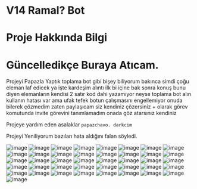 # V14 Ramal? Bot

# Proje Hakkında Bilgi

# Güncelledikçe Buraya Atıcam.

Projeyi Papazla Yaptık toplama bot gibi bişey 
biliyorum bakınca simdi çoğu eleman laf edicek ya işte kardeşim alıntı
ilk bi içine bak sonra konuş bunu diyen elemanların kendisi 2 satır kod dahi yazamıyor
neyse toplama bot alın kullanın hatası var ama ufak tefek botun çalışmasını engellemiyor onuda bilerek çözmedim
zaten paylaşıcam siz kendiniz çözersiniz + olarak görev komutunda invite görevini tanımlamadım onada göz atarsınız kendiniz


Projeye yardım eden asalaklar
`papazchavo. darkcim`

Projeyi Yeniliyorum bazıları hata aldığını falan söyledi.

![image](https://cdn.discordapp.com/attachments/1190345357532606475/1212354721075961876/image.png?ex=65f18851&is=65df1351&hm=9ee2773fa4831ca1243d1354c5c8b76707e832c5fe0f63e8dd31b03d51281e26&)
![image](https://cdn.discordapp.com/attachments/1190345357532606475/1210901040493232128/hgmesaji.png?ex=65ec3e79&is=65d9c979&hm=5aead700458388ee7eab18efe6fffd305f9aa9707e0dce8798a448a482321995)
![image](https://cdn.discordapp.com/attachments/1190345357532606475/1210900994569928754/image.png?ex=65ec3e6e&is=65d9c96e&hm=bcffda8f6d71e670803a1b98e9699b1c128bdae853d969be4cc54f3faeb8e9ad&)
![image](https://cdn.discordapp.com/attachments/1190345357532606475/1210906774786547753/image.png?ex=65ec43d0&is=65d9ced0&hm=ce25bbf4daa0ed9998179898ca84ad955d62ac12217263d5e026202663586ae9&)
![image](https://cdn.discordapp.com/attachments/1190345357532606475/1210906930495754240/image.png?ex=65ec43f5&is=65d9cef5&hm=0760ead609313af5b4b663d1399d6e329fe7a4579ea3a731e215dfd682298999&)
![image](https://cdn.discordapp.com/attachments/1190345357532606475/1210907116014018600/image.png?ex=65ec4422&is=65d9cf22&hm=c8d21f929e237f8d354e5fa07ed59edaa097ffdfb18cffab93edd60a5bcd58de&)
![image](https://cdn.discordapp.com/attachments/1190345357532606475/1210907678621306890/image.png?ex=65ec44a8&is=65d9cfa8&hm=a2b3ebd34f64c7e7b9905535daeaa48f841d3e559d40c37b59504c3d881ab19d&)
![image](https://cdn.discordapp.com/attachments/1190345357532606475/1210907774444113920/image.png?ex=65ec44bf&is=65d9cfbf&hm=2fe8b0eb9a724651feec1c81d27d7e225fbfdfedc5f62b592ae44affbc04bae1&)
![image](https://cdn.discordapp.com/attachments/1190345357532606475/1210900587802271755/image.png?ex=65ec3e0d&is=65d9c90d&hm=6bfc6a29a1c3378a9e6a2ec3d02dfff9d2a0ae7d61d8d088e27126eb19d22d9b&)
![image](https://cdn.discordapp.com/attachments/1190345357532606475/1210900280787472404/image.png?ex=65ec3dc4&is=65d9c8c4&hm=3da233f125d314a910f7bda8e37f5997a2ee136b4f0a5fdea41927a39ddcc52a&)
![image](https://cdn.discordapp.com/attachments/1190345357532606475/1210908394421227621/image.png?ex=65ec4552&is=65d9d052&hm=d223ef41e1803aa886714da8e0957a644c899caff46d2d477ecfc8a586dfd5c8&)
![image](https://cdn.discordapp.com/attachments/1186434768468987955/1210938145730854912/image.png?ex=65ec6108&is=65d9ec08&hm=548777c02e667b2c9ec918faf1fa06a01237222996b40cf894d47f21898f9c83&)
![image](https://cdn.discordapp.com/attachments/1190345357532606475/1211284883402399804/image.png?ex=65eda3f4&is=65db2ef4&hm=a6662ea13ec037a8665ed09204234cfc7af51e98e6c9d7eca112aaa2f9a057c2&)
![image](https://cdn.discordapp.com/attachments/1190345357532606475/1211284943330746388/image.png?ex=65eda403&is=65db2f03&hm=7a01054b8d5f72d5e8924c596c0f511f4f3a55262406f691e549fc7d1108fa69&)
![image](https://cdn.discordapp.com/attachments/1190345357532606475/1211659639800995891/image.png?ex=65ef00f9&is=65dc8bf9&hm=b3e9e0d4cef9e1e218f313579d9bec8d436a4cf72827fcd18ace42213ab648b7&)
![image](https://cdn.discordapp.com/attachments/1190345357532606475/1211667043128971324/image.png?ex=65ef07de&is=65dc92de&hm=4e13eec9713713ea91f050b4d44dc96edb0d3d953082db8ccc6caccf826f1516&)
![image](https://cdn.discordapp.com/attachments/1190345357532606475/1211683012786262076/image.png?ex=65ef16be&is=65dca1be&hm=7c8174685d67326425b835a295c8b3ae79cf2e63ee3dde199d5aae73fb724a87&)
![image](https://cdn.discordapp.com/attachments/1025465436302737509/1212326685685452800/image.png?ex=65f16e35&is=65def935&hm=a442fe115bb942a3fca04cddc3d456fb8966c450ab858415c7a405d004417644&)
![image](https://cdn.discordapp.com/attachments/1190345357532606475/1212354067788075038/image.png?ex=65f187b6&is=65df12b6&hm=6696afaed341b7ce88ce7d9791fc86d26791911a9db6e3d076aed958b298dc1d&)
![image](https://cdn.discordapp.com/attachments/1190345357532606475/1212354506428383232/image.png?ex=65f1881e&is=65df131e&hm=638297a1f236daab04cb6949f0254ff7c3384c78f5bc2d2b66a8631166d651ca&)
![image](https://cdn.discordapp.com/attachments/1190345357532606475/1212404901720887376/image.png?ex=65f1b70d&is=65df420d&hm=3496aa7132b28e71e6d9013b8990fa7b0afaa20c0a87f4c6392753d7ff2e1f6a&)
![image](https://cdn.discordapp.com/attachments/1202662675251724340/1212800270640095332/image.png?ex=65f32745&is=65e0b245&hm=155a476dd76213026d47b096195f46865ec2957639eed5bda66ec32178ab3884&)
![image](https://cdn.discordapp.com/attachments/1025465436302737509/1212852986217373746/image.png?ex=65f3585d&is=65e0e35d&hm=c27a283ae3565fd9b3008e542b01ad437c1822745ddf6ccf219e7272a58408b1&)
![image](https://cdn.discordapp.com/attachments/1190345357532606475/1212904946303766539/image.png?ex=65f388c1&is=65e113c1&hm=8c88a5aa49634fd845a25129bd07ffd41f5b52c061eb9f2567e02a6929298413&)
![image](https://cdn.discordapp.com/attachments/1123355972077895761/1212904083384700979/image.png?ex=65f387f4&is=65e112f4&hm=db04784d5a23f495d19b0ecea822b3744697a4e075676b9229dd2be23eb0743d&)
![image](https://cdn.discordapp.com/attachments/1155517980340400248/1213906860034228274/image.png?ex=65f72ddc&is=65e4b8dc&hm=80df283966697cf36b9a636262b9b63734c0ad88194e6f235bb6b9fa2cea73cf&)
![image](https://cdn.discordapp.com/attachments/1213483320172609616/1213842681135112232/image.png?ex=65f6f217&is=65e47d17&hm=03843ae027995085ab5687ba61477ecc78469ed206449b3645ae3ce41b6b55f1&)
![image](https://cdn.discordapp.com/attachments/1213483320172609616/1213868619973394593/image.png?ex=65f70a3f&is=65e4953f&hm=e544b65cfd7d206f6c5bf2837dbf714257c4874026bf2dc5e3100edd81a02133&)
![image](https://cdn.discordapp.com/attachments/1213483320172609616/1213868688864972850/image.png?ex=65f70a50&is=65e49550&hm=227ee5aeeae9af2533a9c5243d0eecc201069cd73daf1417a4e21479dc7ada89&)
![image](https://cdn.discordapp.com/attachments/1190345357532606475/1213950603798257764/image.png?ex=65f7569a&is=65e4e19a&hm=98a2493da9fed3e182e8602bc7b0a4e4e7a01c330468fdd3ca5fde11335c7dc7&)
![image](https://cdn.discordapp.com/attachments/1155517980340400248/1214221707938762802/image_2.png?ex=65f85316&is=65e5de16&hm=f9180222bca3c017fcb558ef999d5d82304dbef4242bd2abb273aec196bb6d6a&)
![image](https://cdn.discordapp.com/attachments/1155517980340400248/1214221708563849276/image_4.png?ex=65f85316&is=65e5de16&hm=83db732ad71263be56a199d7fddce63a78adff52982406e60fefc6a50928758c&)
![image](https://cdn.discordapp.com/attachments/1155517980340400248/1214221709209763891/image_3.png?ex=65f85316&is=65e5de16&hm=8bede464d7a95bb6dcb8dcb5a273dbd9733cf6fac388da1442ac122c93a6f974&)
![image](https://cdn.discordapp.com/attachments/1155517980340400248/1214564844347457536/Ekran_Alnts_1.png?ex=65f992a8&is=65e71da8&hm=a0f215214fbec74817d07d829532d48e29b5e4749164fc32f1fcf767237fa042&)
![image](https://cdn.discordapp.com/attachments/1190345357532606475/1214563949035397131/image.png?ex=65f991d2&is=65e71cd2&hm=cb18d1a64f82b7c2e55322aaca64408e1f9936a6c99aff7f6b260467b84f5f68&)
![image](https://cdn.discordapp.com/attachments/1214834069976780811/1215291179969806346/image.png?ex=65fc371c&is=65e9c21c&hm=bf9cb2a2e8e6e55efebba0841af97d7c866fefdba67e9edcfabcd8c309c508a3&)
![image](https://cdn.discordapp.com/attachments/1215738107186384976/1215971095749070919/image.png?ex=65feb054&is=65ec3b54&hm=8a0b7f66c198b6a580e2ee456b93f5202edbcccd5140ad90b94abc24429b8a1e&)
![image](https://cdn.discordapp.com/attachments/1214831022592491520/1216039546278379630/image.png?ex=65fef014&is=65ec7b14&hm=27d6d388be5c78c56790561a88d7536e436bd5edd3541ee71cc32d06233b0a3f&)
![image](https://cdn.discordapp.com/attachments/1214916732007743548/1216074404337811547/image.png?ex=65ff108b&is=65ec9b8b&hm=e731b40f9536e87178c4ec06b71a020a31cf080d96fa84d5109e3becb25aadc4&)
![image](https://cdn.discordapp.com/attachments/1214916732007743548/1216076168231522314/image.png?ex=65ff1230&is=65ec9d30&hm=68949520851741376f07780fa19854d78a0768be40038b49bcf8da36fcae3f9e&)
![image](https://cdn.discordapp.com/attachments/1214916732007743548/1216104451744469222/image.png?ex=65ff2c87&is=65ecb787&hm=e64cbbc2045c5298f27ba6e62b39e40e52e452b3916edc26b2a46440c974da20&)
